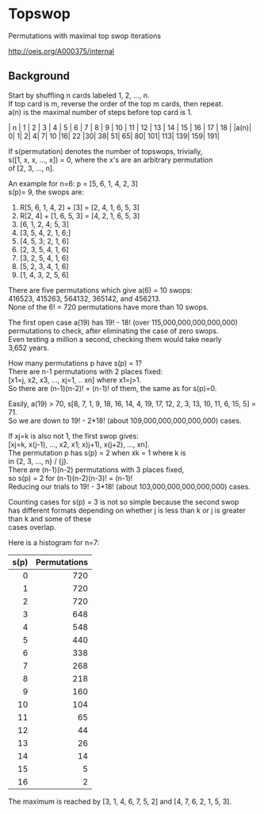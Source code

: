 Topswop
=======

Permutations with maximal top swop iterations

http://oeis.org/A000375/internal

Background
----------

Start by shuffling n cards labeled 1, 2, ..., n.  
If top card is m, reverse the order of the top m cards, then repeat.  
a(n) is the maximal number of steps before top card is 1.  

| n |  1 | 2 | 3 | 4 | 5 | 6 | 7 | 8 | 9 | 10 | 11 | 12 | 13 | 14 | 15 | 16 | 17 | 18 | 
|a(n)| 0| 1| 2| 4| 7| 10 |16| 22 |30| 38| 51| 65| 80| 101| 113| 139| 159| 191|

If s(permutation) denotes the number of topswops, trivially,  
s([1, x, x, ..., x]) = 0, where the x's are an arbitrary permutation  
of [2, 3, ..., n].

An example for n=6: p = [5, 6, 1, 4, 2, 3]  
s(p)= 9, the swops are:  
  1. R[5, 6, 1, 4, 2] + [3] = [2, 4, 1, 6, 5, 3]
  2. R[2, 4] + [1, 6, 5, 3] = [4, 2, 1, 6, 5, 3]
  3. [6, 1, 2, 4; 5, 3]
  4. [3, 5, 4, 2, 1, 6;]
  5. [4, 5, 3; 2, 1, 6]
  6. [2, 3, 5, 4, 1, 6]
  7. [3, 2, 5, 4, 1, 6]
  8. [5, 2, 3, 4, 1, 6]
  9. [1, 4, 3, 2, 5, 6]

There are five permutations which give a(6) = 10 swops:  
  416523, 415263, 564132, 365142, and 456213.  
None of the 6! = 720 permutations have more than 10 swops.  

The first open case a(19) has 19! - 18! (over 115,000,000,000,000,000)  
permutations to check, after eliminating the case of zero swops.  
Even testing a million a second, checking them would take nearly  
3,652 years.

How many permutations p have s(p) = 1?  
There are n-1 permutations with 2 places fixed:  
  [x1=j, x2, x3, ..., xj=1, .. xn] where x1=j>1.  
So there are (n-1)(n-2)! = (n-1)! of them, the same as for s(p)=0.  

Easily, a(19) > 70, s[8, 7, 1, 9, 18, 16, 14, 4, 19, 17, 12, 2, 3, 13, 10, 11, 6, 15, 5] = 71.  
So we are down to 19! - 2*18! (about 109,000,000,000,000,000) cases.  

If xj=k is also not 1, the first swop gives:  
  [xj=k, x(j-1), ..., x2, x1; x)j+1), x(j+2), ..., xn].  
The permutation p has s(p) = 2 when xk = 1 where k is  
in {2, 3, ..., n} / {j}.  
There are (n-1)(n-2) permutations with 3 places fixed,  
so s(p) = 2 for (n-1)(n-2)(n-3)! = (n-1)!  
Reducing our trials to 19! - 3*18! (about 103,000,000,000,000,000) cases.  

Counting cases for s(p) = 3 is not so simple because the second swop  
has different formats depending on whether j is less than k or j is greater than k and some of these  
cases overlap.  

Here is a histogram for n=7:

| s(p) |   Permutations  |
| ----: | ---------: |
| 0 | 720 |
| 1 | 720 |
| 2 | 720 |
| 3 | 648 |
| 4 | 548 |
| 5 | 440 |
| 6 | 338 |
| 7 | 268 |
| 8 | 218 |
| 9 | 160 |
| 10 | 104 |
| 11 | 65 |
| 12 | 44 |
| 13 | 26 |
| 14 | 14 |
| 15 | 5 |
| 16 | 2 |

The maximum is reached by [3, 1, 4, 6, 7, 5, 2] and [4, 7, 6, 2, 1, 5, 3].
